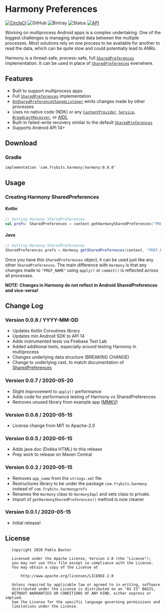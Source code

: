 # Harmony Preferences
[![CircleCI](https://circleci.com/gh/pablobaxter/Harmony/tree/master.svg?style=shield)](https://circleci.com/gh/pablobaxter/Harmony/tree/master)
![GitHub](https://img.shields.io/github/license/pablobaxter/harmony)
![Bintray](https://img.shields.io/bintray/v/soaboz/Harmony/com.frybits.harmony?style=shield) ![Status](https://img.shields.io/badge/status-pre--release-yellow) [![API](https://img.shields.io/badge/API-11%2B-brightgreen.svg?style=flat)](https://android-arsenal.com/api?level=14)

Working on multiprocess Android apps is a complex undertaking. One of the biggest challenges is managing shared data between the multiple processes. Most solutions rely on one process to be available for another to read the data, which can be quite slow and could potentially lead to ANRs.

Harmony is a thread-safe, process-safe, full [`SharedPreferences`](https://developer.android.com/reference/android/content/SharedPreferences) implementation. It can be used in place of [`SharedPreferences`](https://developer.android.com/reference/android/content/SharedPreferences) everwhere.

## Features
- Built to support multiprocess apps
- Full [`SharedPreferences`](https://developer.android.com/reference/android/content/SharedPreferences) implementation
- [`OnSharedPreferenceChangeListener`](https://developer.android.com/reference/android/content/SharedPreferences.OnSharedPreferenceChangeListener) emits changes made by other processes
- Uses no native code (NDK) or any [`ContentProvider`](https://developer.android.com/reference/android/content/ContentProvider), [`Service`](https://developer.android.com/reference/android/app/Service), [`BroadcastReceiver`](https://developer.android.com/reference/android/content/BroadcastReceiver), or [AIDL](https://developer.android.com/guide/components/aidl)
- Built-in failed-write recovery similar to the default [`SharedPreferences`](https://developer.android.com/reference/android/content/SharedPreferences)
- Supports Android API 14+

## Download
### Gradle
```
implementation 'com.frybits.harmony:harmony:0.0.8'
```

## Usage

### Creating Harmony SharedPreferences
#### Kotlin
```kotlin
// Getting Harmony SharedPreferences
val prefs: SharedPreferences = context.getHarmonySharedPreferences("PREF_NAME")
```

#### Java
```java
// Getting Harmony SharedPreferences
SharedPreferences prefs = Harmony.getSharedPreferences(context, "PREF_NAME")
```

Once you have this `SharedPreferences` object, it can be used just like any other `SharedPreferences`. The main difference with `Harmony` is that any changes made to `"PREF_NAME"` using `apply()` or `commit()` is reflected across all processes.

**NOTE: Changes in Harmony do not reflect in Android SharedPreferences and vice-versa!** 

## Change Log
### Version 0.0.8 / YYYY-MM-DD
- Updates Kotlin Coroutines library
- Updates min Android SDK to API 14
- Adds instrumented tests via Firebase Test Lab
- Added additional tests, especially around testing Harmony in multiprocess
- Changes underlying data structure (BREAKING CHANGE)
- Change to underlying cast, to match documentation of [SharedPreferences](https://developer.android.com/reference/android/content/SharedPreferences)

### Version 0.0.7 / 2020-05-20
- Slight improvement to `apply()` performance
- Adds code for performance testing of Harmony vs SharedPreferences
- Removes unused library from example app ([MMKV](https://github.com/Tencent/MMKV))

### Version 0.0.6 / 2020-05-15
- License change from MIT to Apache-2.0

### Version 0.0.5 / 2020-05-15
- Adds java doc (Dokka HTML) to this release
- Prep work to release on Maven Central

### Version 0.0.2 / 2020-05-15
- Removes `app_name` from the `strings.xml` file
- Restructures library to be under the package `com.frybits.harmony`
  instead of `com.frybits.harmonyprefs`
- Renames the `Harmony` class to `HarmonyImpl` and sets class to
  private.
- Import of `getHarmonySharedPreferences()` method is now cleaner

### Version 0.0.1 / 2020-05-15
- Initial release!

## License
```
   Copyright 2020 Pablo Baxter

   Licensed under the Apache License, Version 2.0 (the "License");
   you may not use this file except in compliance with the License.
   You may obtain a copy of the License at

       http://www.apache.org/licenses/LICENSE-2.0

   Unless required by applicable law or agreed to in writing, software
   distributed under the License is distributed on an "AS IS" BASIS,
   WITHOUT WARRANTIES OR CONDITIONS OF ANY KIND, either express or implied.
   See the License for the specific language governing permissions and
   limitations under the License.
```
